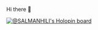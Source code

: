 Hi there 👋

[![@SALMANHILI's Holopin board](https://holopin.me/salmanhili)](https://holopin.io/@salmanhili)

